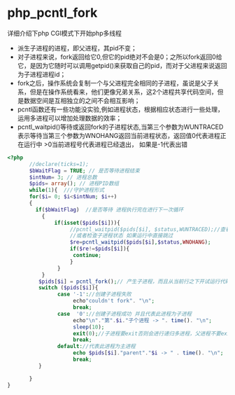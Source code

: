 # php_pcntl_fork
详细介绍下php CGI模式下开始php多线程
* 派生子进程的进程，即父进程，其pid不变；
* 对子进程来说，fork返回给它0,但它的pid绝对不会是0；之所以fork返回0给它，是因为它随时可以调用getpid()来获取自己的pid，而对于父进程来说返回为子进程进程id；
* fork之后，操作系统会复制一个与父进程完全相同的子进程，虽说是父子关系，但是在操作系统看来，他们更像兄弟关系，这2个进程共享代码空间，但是数据空间是互相独立的之间不会相互影响；
* pcntl函数还有一些功能没实验,例如进程状态，根据相应状态进行一些处理，运用多进程可以增加处理数据的效率；
*  pcntl_waitpid()等待或返回fork的子进程状态,当第三个参数为WUNTRACED表示等待当第三个参数为WNOHANG返回当前进程状态，返回值0代表进程正在运行中 >0当前进程号代表进程已经退出， 如果是-1代表出错
 
 ```php
<?php
        //declare(ticks=1);
        $bWaitFlag = TRUE; // 是否等待进程结束
        $intNum= 3; // 进程总数
        $pids= array(); // 进程PID数组
        while(1){  ///守护进程形式
        for($i= 0; $i<$intNum; $i++)
        {
          if($bWaitFlag)  //是否等待 进程执行完在进行下一次循环
            {
                if(isset($pids[$i])){
                     //pcntl_waitpid($pids[$i], $status,WUNTRACED);//查看子进程是否执行完如果没执行完 等待
                     //或者检查子进程状态 如果运行中直接跳过
                     $re=pcntl_waitpid($pids[$i],$status,WNOHANG);
                     if($re!=$pids[$i]){
                      continue;
                     }
                 }
            }
           $pids[$i] = pcntl_fork();// 产生子进程，而且从当前行之下开试运行代码，而且不继承父进程的数据信息
           switch ($pids[$i]){
                 case '-1'://创建子进程失败
                      echo"couldn't fork". "\n";
                      break;
                 case  '0'://创建子进程成功 并且代表此进程为子进程
                      echo"\n"."第".$i."子个进程 -> ". time(). "\n";
                      sleep(10);
                      exit(0);//子进程要exit否则会进行递归多进程，父进程不要exit否则终止多进程
                      break;
                 default://代表此进程为主进程
                      echo $pids[$i]."parent"."$i -> " . time(). "\n";
                      break;
           }

        }
}
```
